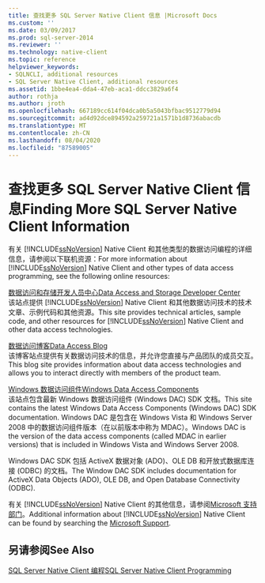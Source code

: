 ```yaml
---
title: 查找更多 SQL Server Native Client 信息 |Microsoft Docs
ms.custom: ''
ms.date: 03/09/2017
ms.prod: sql-server-2014
ms.reviewer: ''
ms.technology: native-client
ms.topic: reference
helpviewer_keywords:
- SQLNCLI, additional resources
- SQL Server Native Client, additional resources
ms.assetid: 1bbe4ea4-dda4-47eb-aca1-ddcc3829a6f4
author: rothja
ms.author: jroth
ms.openlocfilehash: 667189cc614f04dca0b5a5043bfbac9512779d94
ms.sourcegitcommit: ad4d92dce894592a259721a1571b1d8736abacdb
ms.translationtype: MT
ms.contentlocale: zh-CN
ms.lasthandoff: 08/04/2020
ms.locfileid: "87589005"
---
```

# <a name="finding-more-sql-server-native-client-information"></a><span data-ttu-id="56cb0-102">查找更多 SQL Server Native Client 信息</span><span class="sxs-lookup"><span data-stu-id="56cb0-102">Finding More SQL Server Native Client Information</span></span>
  <span data-ttu-id="56cb0-103">有关 [!INCLUDE[ssNoVersion](../../includes/ssnoversion-md.md)] Native Client 和其他类型的数据访问编程的详细信息，请参阅以下联机资源：</span><span class="sxs-lookup"><span data-stu-id="56cb0-103">For more information about [!INCLUDE[ssNoVersion](../../includes/ssnoversion-md.md)] Native Client and other types of data access programming, see the following online resources:</span></span>  
  
 [<span data-ttu-id="56cb0-104">数据访问和存储开发人员中心</span><span class="sxs-lookup"><span data-stu-id="56cb0-104">Data Access and Storage Developer Center</span></span>](https://go.microsoft.com/fwlink?linkid=4173)  
 <span data-ttu-id="56cb0-105">该站点提供 [!INCLUDE[ssNoVersion](../../includes/ssnoversion-md.md)] Native Client 和其他数据访问技术的技术文章、示例代码和其他资源。</span><span class="sxs-lookup"><span data-stu-id="56cb0-105">This site provides technical articles, sample code, and other resources for [!INCLUDE[ssNoVersion](../../includes/ssnoversion-md.md)] Native Client and other data access technologies.</span></span>  
  
 [<span data-ttu-id="56cb0-106">数据访问博客</span><span class="sxs-lookup"><span data-stu-id="56cb0-106">Data Access Blog</span></span>](https://go.microsoft.com/fwlink/?LinkId=48617)  
 <span data-ttu-id="56cb0-107">该博客站点提供有关数据访问技术的信息，并允许您直接与产品团队的成员交互。</span><span class="sxs-lookup"><span data-stu-id="56cb0-107">This blog site provides information about data access technologies and allows you to interact directly with members of the product team.</span></span>  
  
 [<span data-ttu-id="56cb0-108">Windows 数据访问组件</span><span class="sxs-lookup"><span data-stu-id="56cb0-108">Windows Data Access Components</span></span>](https://go.microsoft.com/fwlink/?LinkId=107907)  
 <span data-ttu-id="56cb0-109">该站点包含最新 Windows 数据访问组件 (Windows DAC) SDK 文档。</span><span class="sxs-lookup"><span data-stu-id="56cb0-109">This site contains the latest Windows Data Access Components (Windows DAC) SDK documentation.</span></span> <span data-ttu-id="56cb0-110">Windows DAC 是包含在 Windows Vista 和 Windows Server 2008 中的数据访问组件版本（在以前版本中称为 MDAC）。</span><span class="sxs-lookup"><span data-stu-id="56cb0-110">Windows DAC is the version of the data access components (called MDAC in earlier versions) that is included in Windows Vista and Windows Server 2008.</span></span>  
  
 <span data-ttu-id="56cb0-111">Windows DAC SDK 包括 ActiveX 数据对象 (ADO)、OLE DB 和开放式数据库连接 (ODBC) 的文档。</span><span class="sxs-lookup"><span data-stu-id="56cb0-111">The Window DAC SDK includes documentation for ActiveX Data Objects (ADO), OLE DB, and Open Database Connectivity (ODBC).</span></span>  
  
 <span data-ttu-id="56cb0-112">有关 [!INCLUDE[ssNoVersion](../../includes/ssnoversion-md.md)] Native Client 的其他信息，请参阅[Microsoft 支持部门](https://support.microsoft.com)。</span><span class="sxs-lookup"><span data-stu-id="56cb0-112">Additional information about [!INCLUDE[ssNoVersion](../../includes/ssnoversion-md.md)] Native Client can be found by searching the [Microsoft Support](https://support.microsoft.com).</span></span>  
  
## <a name="see-also"></a><span data-ttu-id="56cb0-113">另请参阅</span><span class="sxs-lookup"><span data-stu-id="56cb0-113">See Also</span></span>  
 [<span data-ttu-id="56cb0-114">SQL Server Native Client 编程</span><span class="sxs-lookup"><span data-stu-id="56cb0-114">SQL Server Native Client Programming</span></span>](sql-server-native-client-programming.md)  
  
  
